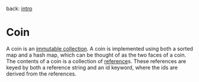back: [intro](../intro.md)

# Coin

A coin is an [immutable collection](https://clojure.org/reference/data_structures#Collection). A coin is implemented using both a sorted map and a hash map, which can be thought of as the two faces of a coin. The contents of a coin is a collection of [reference](topics/reference.md)s. These references are keyed by both a reference string and an id keyword, where the ids are derived from the references.